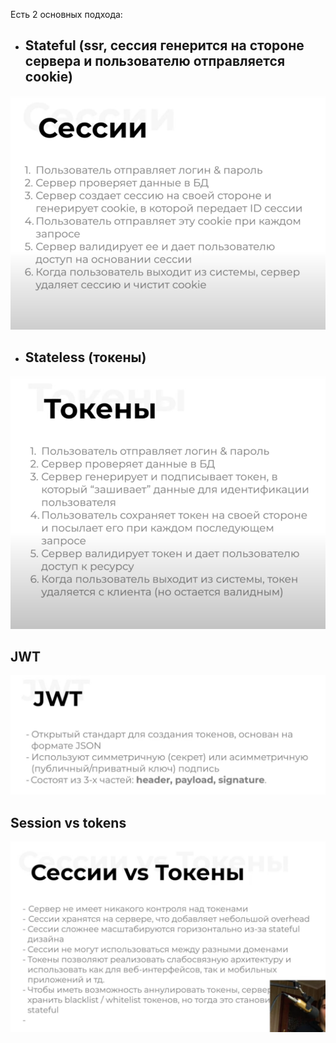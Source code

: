 Есть 2 основных подхода:

- ## Stateful (ssr, сессия генерится на стороне сервера и пользователю отправляется cookie)
![img_1.png](img_1.png)

- ## Stateless (токены)
![img.png](img.png)

## JWT
![img_2.png](img_2.png)


## Session vs tokens
![img_3.png](img_3.png)